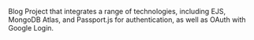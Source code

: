 Blog Project that integrates a range of technologies, including EJS, MongoDB Atlas, and Passport.js for authentication, as well as OAuth with Google Login.
